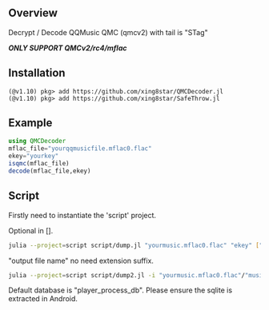 ## Overview
Decrypt / Decode QQMusic QMC (qmcv2) with tail is "STag"

***ONLY SUPPORT QMCv2/rc4/mflac***
## Installation

```julia-repl
(@v1.10) pkg> add https://github.com/xing8star/QMCDecoder.jl
(@v1.10) pkg> add https://github.com/xing8star/SafeThrow.jl
```

## Example
```julia
using QMCDecoder
mflac_file="yourqqmusicfile.mflac0.flac"
ekey="yourkey"
isqmc(mflac_file)
decode(mflac_file,ekey)
```

## Script
Firstly need to instantiate the 'script' project.

Optional in [].

```bash
julia --project=script script/dump.jl "yourmusic.mflac0.flac" "ekey" ["output file name"]
```
"output file name" no need extension suffix.

```bash
julia --project=script script/dump2.jl -i "yourmusic.mflac0.flac"/"musics_dir/" [-d "player_process_db"] [-o "output file dir"]
```

Default database is "player_process_db". Please ensure the sqlite is extracted in Android.